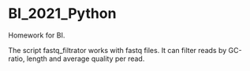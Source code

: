 # BI_2021_Python
Homework for BI.

The script fastq_filtrator works with fastq files. 
It can filter reads by GC-ratio, length and average quality per read.
